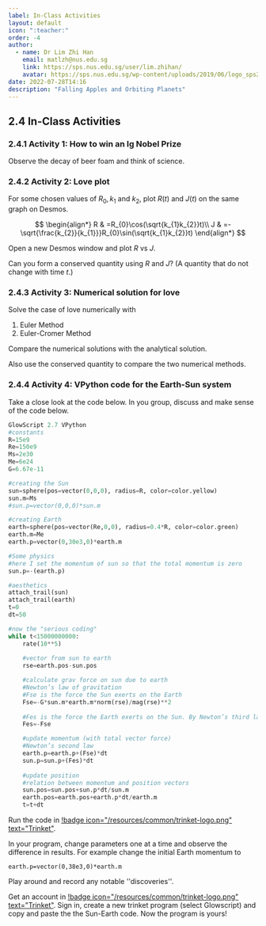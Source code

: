 ```yaml
---
label: In-Class Activities
layout: default
icon: ":teacher:"
order: -4
author:
  - name: Dr Lim Zhi Han
    email: matlzh@nus.edu.sg
    link: https://sps.nus.edu.sg/user/lim.zhihan/
    avatar: https://sps.nus.edu.sg/wp-content/uploads/2019/06/logo_sps20.png
date: 2022-07-28T14:16
description: "Falling Apples and Orbiting Planets"
---
```


## 2.4 In-Class Activities


### 2.4.1 Activity 1: How to win an Ig Nobel Prize

Observe the decay of beer foam and think of science.

### 2.4.2 Activity 2: Love plot

For some chosen values of $R_{0},k_{1}$ and $k_{2}$, plot $R(t)$
and $J(t)$ on the same graph on Desmos.

$$
\begin{align*}
R & =R_{0}\cos(\sqrt{k_{1}k_{2}}t)\\
J & =-\sqrt{\frac{k_{2}}{k_{1}}}R_{0}\sin(\sqrt{k_{1}k_{2}}t)
\end{align*}
$$

Open a new Desmos window and plot $R$ vs $J$. 

Can you form a conserved quantity using $R$ and $J$? (A quantity
that do not change with time $t$.)

### 2.4.3 Activity 3: Numerical solution for love

Solve the case of love numerically with 

1. Euler Method
2. Euler-Cromer Method

Compare the numerical solutions with the analytical solution. 

Also use the conserved quantity to compare the two numerical methods. 

### 2.4.4 Activity 4: VPython code for the Earth-Sun system

Take a close look at the code below. In you group, discuss and make
sense of the code below. 
```Python
GlowScript 2.7 VPython
#constants
R=15e9
Re=150e9
Ms=2e30
Me=6e24
G=6.67e-11

#creating the Sun
sun=sphere(pos=vector(0,0,0), radius=R, color=color.yellow)
sun.m=Ms
#sun.p=vector(0,0,0)*sun.m

#creating Earth
earth=sphere(pos=vector(Re,0,0), radius=0.4*R, color=color.green)
earth.m=Me
earth.p=vector(0,30e3,0)*earth.m

#Some physics
#here I set the momentum of sun so that the total momentum is zero
sun.p=-(earth.p)

#aesthetics
attach_trail(sun)
attach_trail(earth)
t=0
dt=50

#now the "serious coding"
while t<15000000000:
    rate(10**5)
    
    #vector from sun to earth
    rse=earth.pos-sun.pos

    #calculate grav force on sun due to earth
    #Newton’s law of gravitation
    #Fse is the force the Sun exerts on the Earth
    Fse=-G*sun.m*earth.m*norm(rse)/mag(rse)**2
    
    #Fes is the force the Earth exerts on the Sun. By Newton’s third law,
    Fes=-Fse

    #update momentum (with total vector force)
    #Newton’s second law
    earth.p=earth.p+(Fse)*dt
    sun.p=sun.p+(Fes)*dt
    
    #update position
    #relation between momentum and position vectors
    sun.pos=sun.pos+sun.p*dt/sun.m
    earth.pos=earth.pos+earth.p*dt/earth.m
    t=t+dt
```

Run the code in [!badge icon="/resources/common/trinket-logo.png" text="Trinket"](https://trinket.io/glowscript/7bdf9fcfab).

In your program, change parameters one at a time and observe the difference
in results. For example change the initial Earth momentum to 
```
earth.p=vector(0,38e3,0)*earth.m
```
Play around and record any notable ''discoveries''.




Get an account in [!badge icon="/resources/common/trinket-logo.png" text="Trinket"](https://trinket.io). Sign in, create a new trinket
program (select Glowscript) and copy and paste the the Sun-Earth code.
Now the program is yours!

